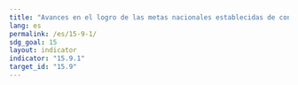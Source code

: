 ```yaml
---
title: "Avances en el logro de las metas nacionales establecidas de conformidad con la segunda Meta de Aichi para la Diversidad Biológica del Plan Estratégico para la Diversidad Biológica 2011-2020"
lang: es
permalink: /es/15-9-1/
sdg_goal: 15
layout: indicator
indicator: "15.9.1"
target_id: "15.9"
---
```


